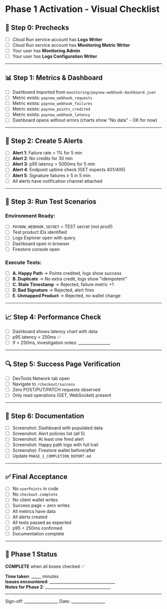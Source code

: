 # Phase 1 Activation - Visual Checklist

## 🔐 Step 0: Prechecks
- [ ] Cloud Run service account has **Logs Writer**
- [ ] Cloud Run service account has **Monitoring Metric Writer**  
- [ ] Your user has **Monitoring Admin**
- [ ] Your user has **Logs Configuration Writer**

---

## 📊 Step 1: Metrics & Dashboard
- [ ] Dashboard imported from `monitoring/paynow-webhook-dashboard.json`
- [ ] Metric exists: `paynow_webhook_requests`
- [ ] Metric exists: `paynow_webhook_failures`
- [ ] Metric exists: `paynow_points_credited`
- [ ] Metric exists: `paynow_webhook_latency`
- [ ] Dashboard opens without errors (charts show "No data" - OK for now)

---

## 🚨 Step 2: Create 5 Alerts
- [ ] **Alert 1**: Failure rate > 1% for 5 min
- [ ] **Alert 2**: No credits for 30 min  
- [ ] **Alert 3**: p95 latency > 5000ms for 5 min
- [ ] **Alert 4**: Endpoint uptime check (GET expects 401/405)
- [ ] **Alert 5**: Signature failures ≥ 5 in 5 min
- [ ] All alerts have notification channel attached

---

## 🧪 Step 3: Run Test Scenarios

### Environment Ready:
- [ ] `PAYNOW_WEBHOOK_SECRET` = TEST secret (not prod!)
- [ ] Test product IDs identified
- [ ] Logs Explorer open with query
- [ ] Dashboard open in browser
- [ ] Firestore console open

### Execute Tests:
- [ ] **A. Happy Path** → Points credited, logs show success
- [ ] **B. Duplicate** → No extra credit, logs show "idempotent"  
- [ ] **C. Stale Timestamp** → Rejected, failure metric +1
- [ ] **D. Bad Signature** → Rejected, alert fires
- [ ] **E. Unmapped Product** → Rejected, no wallet change

---

## 📈 Step 4: Performance Check
- [ ] Dashboard shows latency chart with data
- [ ] p95 latency < 250ms ✅
- [ ] If > 250ms, investigation notes: ________________

---

## 🔍 Step 5: Success Page Verification
- [ ] DevTools Network tab open
- [ ] Navigate to `/checkout/success`
- [ ] Zero POST/PUT/PATCH requests observed
- [ ] Only read operations (GET, WebSocket) present

---

## 📸 Step 6: Documentation
- [ ] Screenshot: Dashboard with populated data
- [ ] Screenshot: Alert policies list (all 5)
- [ ] Screenshot: At least one fired alert
- [ ] Screenshot: Happy path logs with full trail
- [ ] Screenshot: Firestore wallet before/after
- [ ] Update `PHASE_1_COMPLETION_REPORT.md`

---

## ✅ Final Acceptance
- [ ] No `userPoints` in code
- [ ] No `checkout.complete` 
- [ ] No client wallet writes
- [ ] Success page = zero writes
- [ ] All metrics have data
- [ ] All alerts created
- [ ] All tests passed as expected
- [ ] p95 < 250ms confirmed
- [ ] Documentation complete

---

## 🎯 Phase 1 Status

**COMPLETE** when all boxes checked ✅

**Time taken**: _____ minutes  
**Issues encountered**: _________________________________  
**Notes for Phase 2**: _________________________________

---

Sign-off: _________________ Date: _________________

